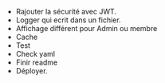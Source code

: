 - Rajouter la sécurité avec JWT.
- Logger qui ecrit dans un fichier. 
- Affichage différent pour Admin ou membre
- Cache
- Test
- Check yaml
- Finir readme
- Déployer.
